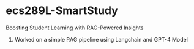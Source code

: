 # ecs289L-SmartStudy
Boosting Student Learning with RAG-Powered Insights


1. Worked on a simple RAG pipeline using Langchain and GPT-4 Model
